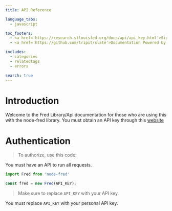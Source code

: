 ```yaml
---
title: API Reference

language_tabs:
  - javascript

toc_footers:
  - <a href='https://research.stlouisfed.org/docs/api/api_key.html'>Sign Up for a Developer Key</a>
  - <a href='https://github.com/tripit/slate'>Documentation Powered by Slate</a>

includes:
  - categories
  - relatedtags
  - errors

search: true
---
```


# Introduction

Welcome to the Fred Library/Api documentation for those who are using this with the node-fred library. You must obtain an API key through this [website](https://research.stlouisfed.org/docs/api/api_key.html)

# Authentication

> To authorize, use this code:

You must have an API to run all requests.


```javascript
import Fred from 'node-fred'

const fred = new Fred(API_KEY);
```

> Make sure to replace `API_KEY` with your API key.


<aside class="notice">
You must replace <code>API_KEY</code> with your personal API key.
</aside>